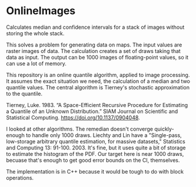 # OnlineImages

Calculates median and confidence intervals for a stack of images without storing the whole stack.

This solves a problem for generating data on maps. The input values are raster images of data. The calculation creates a set of draws taking
that data as input. The output can be 1000 images of floating-point values, so it can use a lot of memory.

This repository is an online quantile algorithm, applied to image processing. It assumes the exact situation we need,
the calculation of a median and two quantile values. The central algorithm is Tierney's stochastic approximation
to the quantile.

Tierney, Luke. 1983. “A Space-Efficient Recursive Procedure for Estimating
a Quantile of an Unknown Distribution.” SIAM Journal on Scientific and
Statistical Computing. https://doi.org/10.1137/0904048.

I looked at other algorithms. The remedian doesn't converge quickly-enough to handle only
1000 draws. Liechty and Lin have a "Single-pass, low-storage arbitrary quantile estimation, for
massive datasets," Statistics and Computing 13: 91-100. 2003. It's fine, but it uses quite a bit
of storage to estimate the histogram of the PDF. Our target here is near 1000 draws, becuase that's
enough to get good error bounds on the CI, themselves.

The implementation is in C++ because it would be tough to do with block operations.
